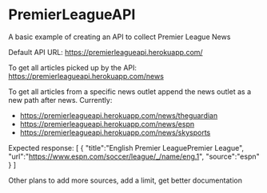 # PremierLeagueAPI
A basic example of creating an API to collect Premier League News

Default API URL: https://premierleagueapi.herokuapp.com/

To get all articles picked up by the API: https://premierleagueapi.herokuapp.com/news

To get all articles from a specific news outlet append the news outlet as a new path after news.
Currently:
- https://premierleagueapi.herokuapp.com/news/theguardian
- https://premierleagueapi.herokuapp.com/news/espn
- https://premierleagueapi.herokuapp.com/news/skysports

Expected response:
[
  {
    "title":"English Premier LeaguePremier League",
    "url":"https://www.espn.com/soccer/league/_/name/eng.1",
    "source":"espn"
  }
]


Other plans to add more sources, add a limit, get better documentation
